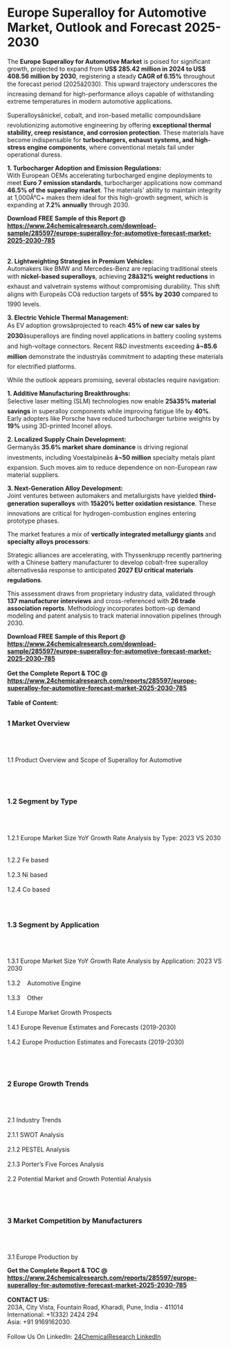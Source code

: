 <h1>Europe Superalloy for Automotive Market, Outlook and Forecast 2025-2030</h1><p>The <strong>Europe Superalloy for Automotive Market</strong> is poised for significant growth, projected to expand from <strong>US$ 285.42 million in 2024 to US$ 408.56 million by 2030</strong>, registering a steady <strong>CAGR of 6.15%</strong> throughout the forecast period (2025â2030). This upward trajectory underscores the increasing demand for high-performance alloys capable of withstanding extreme temperatures in modern automotive applications.</p><p>Superalloysânickel, cobalt, and iron-based metallic compoundsâare revolutionizing automotive engineering by offering <strong>exceptional thermal stability, creep resistance, and corrosion protection</strong>. These materials have become indispensable for <strong>turbochargers, exhaust systems, and high-stress engine components</strong>, where conventional metals fail under operational duress.</p><p><strong>1. Turbocharger Adoption and Emission Regulations:<br></strong>With European OEMs accelerating turbocharged engine deployments to meet <strong>Euro 7 emission standards</strong>, turbocharger applications now command <strong>46.5% of the superalloy market</strong>. The materials' ability to maintain integrity at 1,000Â°C+ makes them ideal for this high-growth segment, which is expanding at <strong>7.2% annually</strong> through 2030.</p><div><b>Download FREE Sample of this Report @ 
            <a href="https://www.24chemicalresearch.com/download-sample/285597/europe-superalloy-for-automotive-forecast-market-2025-2030-785">
            https://www.24chemicalresearch.com/download-sample/285597/europe-superalloy-for-automotive-forecast-market-2025-2030-785</a></b></div><br><p><strong>2. Lightweighting Strategies in Premium Vehicles:<br></strong>Automakers like BMW and Mercedes-Benz are replacing traditional steels with <strong>nickel-based superalloys</strong>, achieving <strong>28â32% weight reductions</strong> in exhaust and valvetrain systems without compromising durability. This shift aligns with Europeâs COâ reduction targets of <strong>55% by 2030</strong> compared to 1990 levels.</p><p><strong>3. Electric Vehicle Thermal Management:<br></strong>As EV adoption growsâprojected to reach <strong>45% of new car sales by 2030</strong>âsuperalloys are finding novel applications in battery cooling systems and high-voltage connectors. Recent R&amp;D investments exceeding <strong>â¬85.6 million</strong> demonstrate the industryâs commitment to adapting these materials for electrified platforms.</p><p>While the outlook appears promising, several obstacles require navigation:</p><p><strong>1. Additive Manufacturing Breakthroughs:<br></strong>Selective laser melting (SLM) technologies now enable <strong>25â35% material savings</strong> in superalloy components while improving fatigue life by <strong>40%</strong>. Early adopters like Porsche have reduced turbocharger turbine weights by <strong>19%</strong> using 3D-printed Inconel alloys.</p><p><strong>2. Localized Supply Chain Development:<br></strong>Germanyâs <strong>35.6% market share dominance</strong> is driving regional investments, including Voestalpineâs <strong>â¬50 million</strong> specialty metals plant expansion. Such moves aim to reduce dependence on non-European raw material suppliers.</p><p><strong>3. Next-Generation Alloy Development:<br></strong>Joint ventures between automakers and metallurgists have yielded <strong>third-generation superalloys</strong> with <strong>15â20% better oxidation resistance</strong>. These innovations are critical for hydrogen-combustion engines entering prototype phases.</p><p>The market features a mix of <strong>vertically integrated metallurgy giants</strong> and <strong>specialty alloys processors</strong>:</p><p>Strategic alliances are accelerating, with Thyssenkrupp recently partnering with a Chinese battery manufacturer to develop cobalt-free superalloy alternativesâa response to anticipated <strong>2027 EU critical materials regulations</strong>.</p><p>This assessment draws from proprietary industry data, validated through <strong>137 manufacturer interviews</strong> and cross-referenced with <strong>26 trade association reports</strong>. Methodology incorporates bottom-up demand modeling and patent analysis to track material innovation pipelines through 2030.</p><div><b>Download FREE Sample of this Report @ 
            <a href="https://www.24chemicalresearch.com/download-sample/285597/europe-superalloy-for-automotive-forecast-market-2025-2030-785">
            https://www.24chemicalresearch.com/download-sample/285597/europe-superalloy-for-automotive-forecast-market-2025-2030-785</a></b></div><br><div><b>Get the Complete Report & TOC @ 
            <a href="https://www.24chemicalresearch.com/reports/285597/europe-superalloy-for-automotive-forecast-market-2025-2030-785">
            https://www.24chemicalresearch.com/reports/285597/europe-superalloy-for-automotive-forecast-market-2025-2030-785</a></b></div><br>
            <b>Table of Content:</b><p><h2><span style="font-size:16px"><strong>1 Market Overview&nbsp;&nbsp; &nbsp;</strong></span></h2><br />
<br />
<p>1.1 Product Overview and Scope of Superalloy for Automotive&nbsp;</p><br />
<br />
<h2><strong><span style="font-size:16px">1.2 Segment by Type&nbsp;&nbsp; &nbsp;</span></strong></h2><br />
<br />
<p>1.2.1 Europe Market Size YoY Growth Rate Analysis by Type: 2023 VS 2030&nbsp;&nbsp; &nbsp;<br /><br />
1.2.2 Fe based&nbsp;&nbsp; &nbsp;<br /><br />
1.2.3 Ni based<br /><br />
1.2.4 Co based<br /><br />
<br />
<h2><span style="font-size:16px"><strong>1.3 Segment by Application&nbsp;&nbsp;</strong></span></h2><br />
<br />
<p>1.3.1 Europe Market Size YoY Growth Rate Analysis by Application: 2023 VS 2030&nbsp;&nbsp; &nbsp;<br /><br />
1.3.2&nbsp;&nbsp; &nbsp;Automotive Engine<br /><br />
1.3.3&nbsp;&nbsp; &nbsp;Other<br /><br />
1.4 Europe Market Growth Prospects&nbsp;&nbsp; &nbsp;<br /><br />
1.4.1 Europe Revenue Estimates and Forecasts (2019-2030)&nbsp;&nbsp; &nbsp;<br /><br />
1.4.2 Europe Production Estimates and Forecasts (2019-2030)&nbsp;&nbsp;</p><br />
<br />
<h2><span style="font-size:16px"><strong>2 Europe Growth Trends&nbsp;&nbsp; &nbsp;</strong></span></h2><br />
<br />
<p>2.1 Industry Trends&nbsp;&nbsp; &nbsp;<br /><br />
2.1.1 SWOT Analysis&nbsp;&nbsp; &nbsp;<br /><br />
2.1.2 PESTEL Analysis&nbsp;&nbsp; &nbsp;<br /><br />
2.1.3 Porter&rsquo;s Five Forces Analysis&nbsp;&nbsp; &nbsp;<br /><br />
2.2 Potential Market and Growth Potential Analysis&nbsp;&nbsp; &nbsp;</p><br />
<br />
<h2><span style="font-size:16px"><strong>3 Market Competition by Manufacturers&nbsp;&nbsp; </strong> </span></h2><br />
<br />
<p>3.1 Europe Production by</p><div><b>Get the Complete Report & TOC @ 
            <a href="https://www.24chemicalresearch.com/reports/285597/europe-superalloy-for-automotive-forecast-market-2025-2030-785">
            https://www.24chemicalresearch.com/reports/285597/europe-superalloy-for-automotive-forecast-market-2025-2030-785</a></b></div><br><b>CONTACT US:</b><br>
            203A, City Vista, Fountain Road, Kharadi, Pune, India - 411014<br>
            International: +1(332) 2424 294<br>
            Asia: +91 9169162030 <br><br>
            Follow Us On LinkedIn: <a href="https://www.linkedin.com/company/24chemicalresearch/">24ChemicalResearch LinkedIn</a>